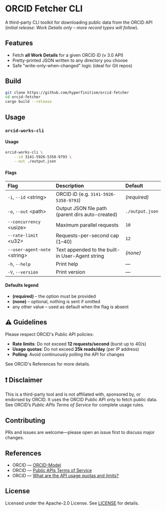 # ORCID Fetcher CLI

A third-party CLI toolkit for downloading public data from the ORCID API  
(*initial release: Work Details only – more record types will follow*).

## Features
- Fetch **all Work Details** for a given ORCID iD (v 3.0 API)
- Pretty-printed JSON written to any directory you choose
- Safe "write-only-when-changed" logic (ideal for Git repos)

## Build

```bash
git clone https://github.com/hyperfinitism/orcid-fetcher
cd orcid-fetcher
cargo build --release
```

## Usage

### `orcid-works-cli`
#### Usage
```bash
orcid-works-cli \
    --id 3141-5926-5358-9793 \
    --out ./output.json
```

#### Flags
| Flag | Description | Default |
| :--- | :---------- | :------ |
| `-i`, `--id` \<string\> | ORCID iD (e.g. `3141-5926-5358-9793`) | *(required)* |
| `-o`, `--out` \<path\> | Output JSON file path (parent dirs auto-created) | `./output.json` |
| `--concurrency` \<usize\> | Maximum parallel requests | `10` |
| `--rate-limit` \<u32\> | Requests-per-second cap (1–40) | `12` |
| `--user-agent-note` \<string\> | Text appended to the built-in User-Agent string | *(none)* |
| `-h`, `--help` | Print help | — |
| `-V`, `--version` | Print version | — |

#### Defaults legend

* **(required)** – the option must be provided  
* **(none)** – optional, nothing is sent if omitted  
* any other value – used as default when the flag is absent

## ⚠️ Guidelines
Please respect ORCID's Public API policies:

- **Rate limits**: Do not exceed **12 requests/second** (burst up to 40/s)
- **Usage quotas**: Do not exceed **25k reads/day**
(per IP address)
- **Polling**: Avoid continuously polling the API for changes

See ORCID's References for more details.

## ❗ Disclaimer
This is a third-party tool and is not affiliated with, sponsored by, or endorsed by ORCID. It uses the ORCID Public API only to fetch public data. See ORCID’s *Public APIs Terms of Service* for complete usage rules.

## Contributing
PRs and issues are welcome—please open an issue first to discuss major changes.

## References
- ORCID ― [ORCID-Model](https://github.com/ORCID/orcid-model)
- ORCID ― [Public APIs Terms of Service](https://info.orcid.org/public-client-terms-of-service)
- ORCID ― [What are the API usage quotas and limits?](https://info.orcid.org/ufaqs/what-are-the-api-limits)

## License
Licensed under the Apache-2.0 License. See [LICENSE](LICENSE) for details.